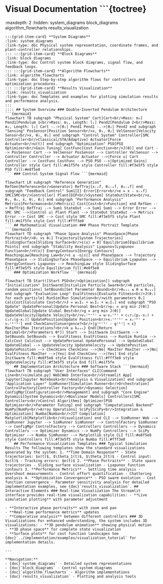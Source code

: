 # Visual Documentation ```{toctree}

:maxdepth: 2
:hidden: system_diagrams
block_diagrams
algorithm_flowcharts
results_visualization
``` This section provides visual documentation including system diagrams, control flow charts, optimization workflows, and result analysis visualizations. ## Contents ::::{grid} 2
:::{grid-item-card} **System Diagrams**
:link: system_diagrams
:link-type: doc Physical system representation, coordinate frames, and plant-controller relationships.
::: :::{grid-item-card} **Block Diagrams**
:link: block_diagrams
:link-type: doc Control system block diagrams, signal flow, and feedback loops.
::: :::{grid-item-card} **Algorithm Flowcharts**
:link: algorithm_flowcharts
:link-type: doc Step-by-step algorithm flows for controllers and optimization procedures.
::: :::{grid-item-card} **Results Visualization**
:link: results_visualization
:link-type: doc Templates and examples for plotting simulation results and performance analysis.
:::
:::: ## System Overview ### Double-Inverted Pendulum Architecture ```{mermaid}
flowchart TB subgraph "Physical System" Cart[Cart<br/>Mass: m₀] Pend1[Pendulum 1<br/>Mass: m₁, Length: l₁] Pend2[Pendulum 2<br/>Mass: m₂, Length: l₂] Cart -.->|θ₁| Pend1 Pend1 -.->|θ₂| Pend2 end subgraph "Sensing" PosSensor[Position Sensor<br/>x, θ₁, θ₂] VelSensor[Velocity Sensor<br/>ẋ, θ̇₁, θ̇₂] end subgraph "Control System" Controller[SMC Controller<br/>Classical/STA/Adaptive] Actuator[Force Actuator<br/>u(t)] end subgraph "Optimization" PSO[PSO Optimizer<br/>Gain Tuning] CostFunc[Cost Function<br/>J(θ)] end Cart --> PosSensor Cart --> VelSensor PosSensor --> Controller VelSensor --> Controller Controller --> Actuator Actuator -->|Force u| Cart Controller --> CostFunc CostFunc --> PSO PSO -->|Optimized Gains| Controller style Cart fill:#e1f5fe style Controller fill:#f3e5f5 style PSO fill:#e8f5e8
``` ### Control System Signal Flow ```{mermaid}

flowchart LR subgraph "Reference Generation" RefGen[Reference<br/>Generator] RefTraj[xᵣₑf, θ₁ᵣₑf, θ₂ᵣₑf] end subgraph "Feedback Control" Sum1[Σ] Error[Error<br/>e = x - xᵣₑf] SMC[SMC<br/>Controller] Plant[DIP<br/>System] StateOut[State<br/>x, θ₁, θ₂, ẋ, θ̇₁, θ̇₂] end subgraph "Performance Analysis" Metrics[Performance<br/>Metrics] Cost[Cost<br/>Function] end RefGen --> RefTraj RefTraj --> Sum1 StateOut --> Sum1 Sum1 --> Error Error --> SMC SMC -->|Control u| Plant Plant --> StateOut StateOut --> Metrics Error --> Cost SMC --> Cost style SMC fill:#f3e5f5 style Plant fill:#e1f5fe style Cost fill:#fff3e0
``` ## Mathematical Visualization ### Phase Portrait Template ```{mermaid}
flowchart TD subgraph "Phase Space Analysis" PhaseSpace[Phase Portrait<br/>θ₁ vs θ̇₁] Trajectory[System Trajectories] SlidingSurface[Sliding Surface<br/>s(x) = 0] Equilibrium[Equilibrium Points] end subgraph "Stability Analysis" Lyapunov[Lyapunov Function<br/>V(x)] EnergyContours[Energy Contours] ReachingLaw[Reaching Law<br/>ṡ ≤ -η|s|] end PhaseSpace --> Trajectory PhaseSpace --> SlidingSurface PhaseSpace --> Equilibrium Lyapunov --> EnergyContours Lyapunov --> ReachingLaw style SlidingSurface fill:#f3e5f5 style Equilibrium fill:#e8f5e8
``` ### Optimization Workflow ```{mermaid}

flowchart TB Start([Start PSO<br/>Optimization]) subgraph "Initialization" InitSwarm[Initialize Particle Swarm<br/>N particles, random positions] SetBounds[Set Parameter Bounds<br/>θₘᵢₙ ≤ θ ≤ θₘₐₓ] end subgraph "Evaluation Loop" EvalFitness[Evaluate Fitness<br/>J(θᵢ) for each particle] RunSim[Run Simulation<br/>with parameters θᵢ] CalcCost[Calculate Cost<br/>J = wₑIₑ + wᵤIᵤ + wₛIₛ] end subgraph "PSO Update" UpdatePersonal[Update Personal Best<br/>pᵢ = arg min J(θ)] UpdateGlobal[Update Global Best<br/>g = arg min J(θ)] UpdateVelocity[Update Velocity<br/>vᵢ⁽ᵏ⁺¹⁾ = w·vᵢ⁽ᵏ⁾ + c₁r₁(pᵢ-xᵢ) + c₂r₂(g-xᵢ)] UpdatePosition[Update Position<br/>xᵢ⁽ᵏ⁺¹⁾ = xᵢ⁽ᵏ⁾ + vᵢ⁽ᵏ⁺¹⁾] end CheckConv{Convergence?<br/>|g⁽ᵏ⁺¹⁾ - g⁽ᵏ⁾| < ε} MaxIter{Max Iterations?<br/>k ≥ kₘₐₓ} End([Return Optimal<br/>Parameters θ*]) Start --> InitSwarm InitSwarm --> SetBounds SetBounds --> EvalFitness EvalFitness --> RunSim RunSim --> CalcCost CalcCost --> UpdatePersonal UpdatePersonal --> UpdateGlobal UpdateGlobal --> UpdateVelocity UpdateVelocity --> UpdatePosition UpdatePosition --> CheckConv CheckConv -->|No| MaxIter MaxIter -->|No| EvalFitness MaxIter -->|Yes| End CheckConv -->|Yes| End style InitSwarm fill:#e8f5e8 style EvalFitness fill:#fff3e0 style UpdateVelocity fill:#f3e5f5 style End fill:#e1f5fe
``` ## Implementation Architecture ### Software Stack ```{mermaid}
flowchart TB subgraph "User Interfaces" CLI[Command Line<br/>simulate.py] Web[Web Interface<br/>Streamlit App] Jupyter[Jupyter Notebooks<br/>Analysis & Visualization] end subgraph "Application Layer" SimRunner[Simulation Runner<br/>Orchestration] ControlFactory[Controller Factory<br/>Dynamic Selection] ConfigMgr[Configuration<br/>Management] end subgraph "Core Engine" Dynamics[System Dynamics<br/>Nonlinear Models] Controllers[SMC Controllers<br/>Control Algorithms] Optimizer[PSO Optimizer<br/>Parameter Tuning] end subgraph "Computational Backend" NumPy[NumPy<br/>Array Operations] SciPy[SciPy<br/>Integration & Optimization] Numba[Numba<br/>JIT Compilation] Matplotlib[Matplotlib<br/>Visualization] end CLI --> SimRunner Web --> SimRunner Jupyter --> SimRunner SimRunner --> ControlFactory SimRunner --> ConfigMgr ControlFactory --> Controllers Controllers --> Dynamics Controllers --> Optimizer Dynamics --> NumPy Controllers --> SciPy Optimizer --> Numba SimRunner --> Matplotlib style CLI fill:#e8f5e8 style Controllers fill:#f3e5f5 style Numba fill:#fff3e0
``` ## Performance Visualization Templates ### Typical Simulation Results The following templates show the standard visualizations generated by the system: 1. **Time Domain Response** - State trajectories: $x(t)$, $\theta_1(t)$, $\theta_2(t)$ - Control input: $u(t)$ - Tracking errors: $e(t)$ 2. **Phase Portraits** - State space trajectories - Sliding surface visualization - Lyapunov function contours 3. **Performance Metrics** - Settling time analysis - Overshoot measurements - Control effort quantification - Chattering analysis 4. **Optimization Convergence** - PSO swarm evolution - Cost function convergence - Parameter sensitivity analysis For detailed implementation examples, see {doc}`results_visualization`. ## Interactive Elements ### Real-time Visualization The Streamlit interface provides real-time visualization capabilities: - **Live simulation plotting** with parameter adjustment

- **Interactive phase portraits** with zoom and pan
- **Real-time performance metrics** updates
- **Comparative analysis** between different controllers ### 3D Visualizations For enhanced understanding, the system includes 3D visualizations: - **3D pendulum animation** showing physical motion
- **3D phase space** for complete state visualization
- **Surface plots** for cost function landscapes See {doc}`../implementation/examples/visualization_tutorial` for implementation details.

---

**Navigation:**
- {doc}`system_diagrams` - Detailed system representations
- {doc}`block_diagrams` - Control system diagrams
- {doc}`algorithm_flowcharts` - Algorithm implementations
- {doc}`results_visualization` - Plotting and analysis tools